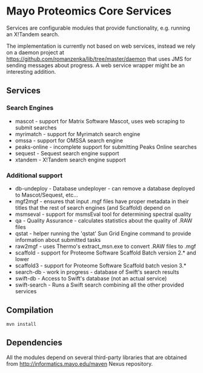 Mayo Proteomics Core Services
=============================

Services are configurable modules that provide functionality,
e.g. running an X!Tandem search. 

The implementation is currently not based
on web services, instead we rely on a daemon project at https://github.com/romanzenka/lib/tree/master/daemon that uses JMS for sending messages about progress.
A web service wrapper might be an interesting addition.

Services
--------

### Search Engines

* mascot - support for Matrix Software Mascot, uses web scraping to submit searches
* myrimatch - support for Myrimatch search engine
* omssa - support for OMSSA search engine
* peaks-online - incomplete support for submitting Peaks Online searches
* sequest - Sequest search engine support
* xtandem - X!Tandem search engine support

### Additional support

* db-undeploy - Database undeployer - can remove a database deployed to Mascot/Sequest, etc...
* mgf2mgf - ensures that input .mgf files have proper metadata in their titles that the rest of search engines (and Scaffold) depend on
* msmseval - support for msmsEval tool for determining spectral quality
* qa - Quality Assurance - calculates statistics about the quality of .RAW files
* qstat - helper running the 'qstat' Sun Grid Engine command to provide information about submitted tasks
* raw2mgf - uses Thermo's extract_msn.exe to convert .RAW files to .mgf
* scaffold - support for Proteome Software Scaffold Batch version 2.* and lower
* scaffold3 - support for Proteome Software Scaffold batch vesion 3.*
* search-db - work in progress - database of Swift's search results
* swift-db - Access to Swift's database (not an actual service)
* swift-search - Runs a Swift search combining all the other provided services

Compilation
-----------

    mvn install

Dependencies
------------

All the modules depend on several third-party libraries that are obtained from http://informatics.mayo.edu/maven Nexus repository.
